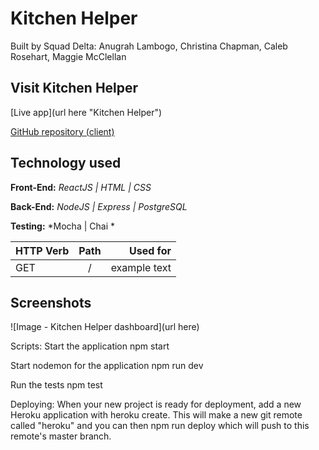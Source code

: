 # Kitchen Helper
Built by Squad Delta: Anugrah Lambogo, Christina Chapman, Caleb Rosehart, Maggie McClellan 

## Visit Kitchen Helper
[Live app](url here "Kitchen Helper")

[GitHub repository (client)](https://github.com/thinkful-ei-iguana/Delta-Squad-Front-End "Kitchen Helper client repo")

## Technology used

**Front-End:** *ReactJS | HTML | CSS*

**Back-End:** *NodeJS | Express | PostgreSQL*

**Testing:** *Mocha | Chai *


| **HTTP Verb** | **Path**                           | **Used for**         |
| --------- |:--------------------------------------:| --------------------:|
| GET       | / | example text    |



## Screenshots

![Image - Kitchen Helper dashboard](url here)



Scripts:
Start the application npm start

Start nodemon for the application npm run dev

Run the tests npm test

Deploying:
When your new project is ready for deployment, add a new Heroku application with heroku create. This will make a new git remote called "heroku" and you can then npm run deploy which will push to this remote's master branch.
